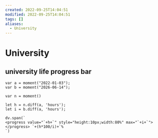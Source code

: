 ```yaml
---
created: 2022-09-25T14:04:51
modified: 2022-09-25T14:04:51
tags: []
aliases:
  - University
---
```


# University


## university life progress bar

```dataviewjs
var a = moment("2022-01-03");
var b = moment("2026-06-14");

var n = moment()

let h = n.diff(a, 'hours');
let i = b.diff(a, 'hours');

dv.span(`
<progress value="`+h+`" style="height:10px;width:80%" max="`+i+`"></progress> `+(h*100/i)+`%
`)
```